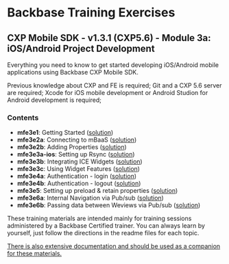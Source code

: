 # Backbase Training Exercises

## CXP Mobile SDK - v1.3.1 (CXP5.6) - Module 3a: iOS/Android Project Development

Everything you need to know to get started developing iOS/Android mobile applications using Backbase CXP Mobile SDK.

Previous knowledge about CXP and FE is required;
Git and a CXP 5.6 server are required;
Xcode for iOS mobile development or Android Studion for Android development is required;

### Contents

 - **mfe3e1**: Getting Started ([solution](CXPMobileSDK/mfe3e1-getting-started))
 - **mfe3e2a**: Connecting to mBaaS ([solution](CXPMobileSDK/mfe3e2a-connecting-to-mbaas))
 - **mfe3e2b**: Adding Properties ([solution](CXPMobileSDK/mfe3e2b-adding-properties))
 - **mfe3e3a-ios**: Setting up Rsync ([solution](CXPMobileSDK/mfe3e3a-ios-setting-up-rsync))
 - **mfe3e3b**: Integrating ICE Widgets ([solution](CXPMobileSDK/mfe3e3b-integrating-ice-widgets))
 - **mfe3e3c**: Using Widget Features ([solution](CXPMobileSDK/mfe3e3c-using-widget-features))
 - **mfe3e4a**: Authentication - login ([solution](CXPMobileSDK/mfe3e4a-login))
 - **mfe3e4b**: Authentication - logout ([solution](CXPMobileSDK/mfe3e4b-logout))
 - **mfe3e5**: Setting up preload & retain properties ([solution](CXPMobileSDK/mfe3e5-preload-retain))
 - **mfe3e6a**: Internal Navigation via Pub/sub ([solution](CXPMobileSDK/mfe3e6a-internal-navigation))
 - **mfe3e6b**: Passing data between Weviews via Pub/sub ([solution](CXPMobileSDK/mfe3e6b-passing-data-between-views))

These training materials are intended mainly for training sessions administered by a Backbase Certified trainer.
You can always learn by yourself, just follow the directions in the readme files for each topic.

[There is also extensive documentation and should be used as a companion for these materials.](https://my.backbase.com/resources/documentation/mobile-sdk/1.3/about_mobile.html)

